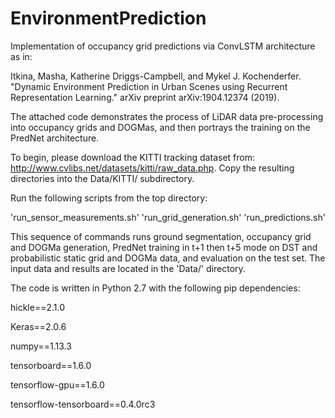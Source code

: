 # EnvironmentPrediction
Implementation of occupancy grid predictions via ConvLSTM architecture as in:

Itkina, Masha, Katherine Driggs-Campbell, and Mykel J. Kochenderfer. "Dynamic Environment Prediction in Urban Scenes using Recurrent Representation Learning." arXiv preprint arXiv:1904.12374 (2019).

The attached code demonstrates the process of LiDAR data pre-processing into occupancy grids and DOGMas, and then portrays the training on the PredNet architecture.

To begin, please download the KITTI tracking dataset from: http://www.cvlibs.net/datasets/kitti/raw_data.php. Copy the resulting directories into the Data/KITTI/ subdirectory.

Run the following scripts from the top directory:

'run_sensor_measurements.sh'
'run_grid_generation.sh'
'run_predictions.sh'

This sequence of commands runs ground segmentation, occupancy grid and DOGMa generation, PredNet training in t+1 then t+5 mode on DST and probabilistic static grid and DOGMa data, and evaluation on the test set. The input data and results are located in the 'Data/' directory.

The code is written in Python 2.7 with the following pip dependencies:

hickle==2.1.0

Keras==2.0.6

numpy==1.13.3

tensorboard==1.6.0

tensorflow-gpu==1.6.0

tensorflow-tensorboard==0.4.0rc3
